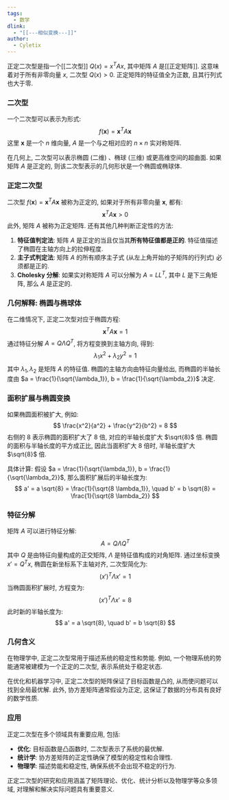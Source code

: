 ```yaml
---
tags:
  - 数学
dlink:
  - "[[---相似变换---]]"
author:
  - Cyletix
---
```

正定二次型是指一个[[二次型]] $Q(x) = x^T A x$, 其中矩阵 $A$ 是[[正定矩阵]]. 这意味着对于所有非零向量 $x$, 二次型 $Q(x) > 0$. 正定矩阵的特征值全为正数, 且其行列式也大于零. 

### 二次型
一个二次型可以表示为形式: 
$$
f(\mathbf{x}) = \mathbf{x}^T A \mathbf{x}
$$
这里 $\mathbf{x}$ 是一个 $n$ 维向量, $A$ 是一个与之相对应的 $n \times n$ 实对称矩阵. 

在几何上, 二次型可以表示椭圆 (二维) 、椭球 (三维) 或更高维空间的超曲面. 如果矩阵 $A$ 是正定的, 则该二次型表示的几何形状是一个椭圆或椭球体. 

### 正定二次型
二次型 $f(\mathbf{x}) = \mathbf{x}^T A \mathbf{x}$ 被称为正定的, 如果对于所有非零向量 $\mathbf{x}$, 都有: 
$$
\mathbf{x}^T A \mathbf{x} > 0
$$
此外, 矩阵 $A$ 被称为正定矩阵. 还有其他几种判断正定性的方法: 

1. **特征值判定法**: 矩阵 $A$ 是正定的当且仅当其**所有特征值都是正的**. 特征值描述了椭圆在主轴方向上的拉伸程度. 
2. **主子式判定法**: 矩阵 $A$ 的所有顺序主子式 (从左上角开始的子矩阵的行列式) 必须都是正的. 
3. **Cholesky 分解**: 如果实对称矩阵 $A$ 可以分解为 $A = L L^T$, 其中 $L$ 是下三角矩阵, 那么 $A$ 是正定的. 

### 几何解释: 椭圆与椭球体
在二维情况下, 正定二次型对应于椭圆方程: 
$$
\mathbf{x}^T A \mathbf{x} = 1
$$
通过特征分解 $A = Q \Lambda Q^T$, 将方程变换到主轴方向, 得到: 
$$
\lambda_1 x^2 + \lambda_2 y^2 = 1
$$
其中 $\lambda_1, \lambda_2$ 是矩阵 $A$ 的特征值. 椭圆的主轴方向由特征向量给出, 而椭圆的半轴长度由 $a = \frac{1}{\sqrt{\lambda_1}}, b = \frac{1}{\sqrt{\lambda_2}}$ 决定. 

### 面积扩展与椭圆变换
如果椭圆面积被扩大, 例如: 
$$
\frac{x^2}{a^2} + \frac{y^2}{b^2} = 8
$$
右侧的 $8$ 表示椭圆的面积扩大了 $8$ 倍, 对应的半轴长度扩大 $\sqrt{8}$ 倍. 椭圆的面积与半轴长度的平方成正比, 因此当面积扩大 $8$ 倍时, 半轴长度扩大 $\sqrt{8}$ 倍. 

具体计算: 
假设 $a = \frac{1}{\sqrt{\lambda_1}}, b = \frac{1}{\sqrt{\lambda_2}}$, 那么面积扩展后的半轴长度为: 
$$
a' = a \sqrt{8} = \frac{1}{\sqrt{8 \lambda_1}}, \quad b' = b \sqrt{8} = \frac{1}{\sqrt{8 \lambda_2}}
$$

### 特征分解
矩阵 $A$ 可以进行特征分解: 
$$
A = Q \Lambda Q^T
$$
其中 $Q$ 是由特征向量构成的正交矩阵, $\Lambda$ 是特征值构成的对角矩阵. 通过坐标变换 $x' = Q^T x$, 椭圆在新坐标系下主轴对齐, 二次型简化为: 
$$
(x')^T \Lambda x' = 1
$$
当椭圆面积扩展时, 方程变为: 
$$
(x')^T \Lambda x' = 8
$$
此时新的半轴长度为: 
$$
a' = a \sqrt{8}, \quad b' = b \sqrt{8}
$$

### 几何含义
在物理学中, 正定二次型常用于描述系统的稳定性和势能. 例如, 一个物理系统的势能通常被建模为一个正定的二次型, 表示系统处于稳定状态. 

在优化和机器学习中, 正定二次型的矩阵保证了目标函数是凸的, 从而使问题可以找到全局最优解. 此外, 协方差矩阵通常假设为正定, 这保证了数据的分布具有良好的数学性质. 

### 应用
正定二次型在多个领域具有重要应用, 包括: 
- **优化**: 目标函数是凸函数时, 二次型表示了系统的最优解. 
- **统计学**: 协方差矩阵的正定性确保了模型的稳定性和合理性. 
- **物理学**: 描述势能和稳定性, 确保系统不会出现不稳定的行为. 

正定二次型的研究和应用涵盖了矩阵理论、优化、统计分析以及物理学等众多领域, 对理解和解决实际问题具有重要意义. 